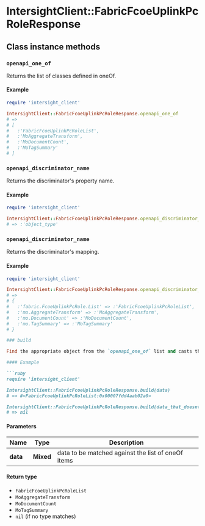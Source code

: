 # IntersightClient::FabricFcoeUplinkPcRoleResponse

## Class instance methods

### `openapi_one_of`

Returns the list of classes defined in oneOf.

#### Example

```ruby
require 'intersight_client'

IntersightClient::FabricFcoeUplinkPcRoleResponse.openapi_one_of
# =>
# [
#   :'FabricFcoeUplinkPcRoleList',
#   :'MoAggregateTransform',
#   :'MoDocumentCount',
#   :'MoTagSummary'
# ]
```

### `openapi_discriminator_name`

Returns the discriminator's property name.

#### Example

```ruby
require 'intersight_client'

IntersightClient::FabricFcoeUplinkPcRoleResponse.openapi_discriminator_name
# => :'object_type'
```

### `openapi_discriminator_name`

Returns the discriminator's mapping.

#### Example

```ruby
require 'intersight_client'

IntersightClient::FabricFcoeUplinkPcRoleResponse.openapi_discriminator_mapping
# =>
# {
#   :'fabric.FcoeUplinkPcRole.List' => :'FabricFcoeUplinkPcRoleList',
#   :'mo.AggregateTransform' => :'MoAggregateTransform',
#   :'mo.DocumentCount' => :'MoDocumentCount',
#   :'mo.TagSummary' => :'MoTagSummary'
# }

### build

Find the appropriate object from the `openapi_one_of` list and casts the data into it.

#### Example

```ruby
require 'intersight_client'

IntersightClient::FabricFcoeUplinkPcRoleResponse.build(data)
# => #<FabricFcoeUplinkPcRoleList:0x00007fdd4aab02a0>

IntersightClient::FabricFcoeUplinkPcRoleResponse.build(data_that_doesnt_match)
# => nil
```

#### Parameters

| Name | Type | Description |
| ---- | ---- | ----------- |
| **data** | **Mixed** | data to be matched against the list of oneOf items |

#### Return type

- `FabricFcoeUplinkPcRoleList`
- `MoAggregateTransform`
- `MoDocumentCount`
- `MoTagSummary`
- `nil` (if no type matches)

